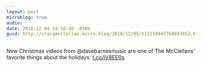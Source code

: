 ```yaml
---
layout: post
microblog: true
audio: 
date: 2010-12-04 19:10:48 -0500
guid: http://craigmcclellan.micro.blog/2010/12/05/t11210843760893952.html
---
```

New Christmas videos from @davebarnesmusic are one of The McClellans' favorite things about the holidays: [t.co/iV8EE0s](http://t.co/iV8EE0s)
